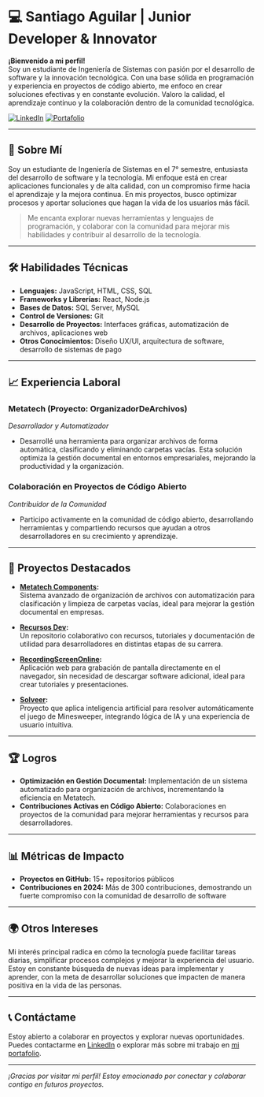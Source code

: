 # 💻 Santiago Aguilar | Junior Developer & Innovator

**¡Bienvenido a mi perfil!**  
Soy un estudiante de Ingeniería de Sistemas con pasión por el desarrollo de software y la innovación tecnológica. Con una base sólida en programación y experiencia en proyectos de código abierto, me enfoco en crear soluciones efectivas y en constante evolución. Valoro la calidad, el aprendizaje continuo y la colaboración dentro de la comunidad tecnológica.

[![LinkedIn](https://img.shields.io/badge/LinkedIn-000?style=for-the-badge&logo=linkedin&logoColor=white)](https://www.linkedin.com/in/alexander-aguilar-torres-742919273)
[![Portafolio](https://img.shields.io/badge/Portafolio-000?style=for-the-badge&logo=web&logoColor=white)](https://santiago-portafolio.vercel.app/)

---

## 🌟 Sobre Mí

Soy un estudiante de Ingeniería de Sistemas en el 7° semestre, entusiasta del desarrollo de software y la tecnología. Mi enfoque está en crear aplicaciones funcionales y de alta calidad, con un compromiso firme hacia el aprendizaje y la mejora continua. En mis proyectos, busco optimizar procesos y aportar soluciones que hagan la vida de los usuarios más fácil.

> Me encanta explorar nuevas herramientas y lenguajes de programación, y colaborar con la comunidad para mejorar mis habilidades y contribuir al desarrollo de la tecnología.

---

## 🛠️ Habilidades Técnicas

- **Lenguajes:** JavaScript, HTML, CSS, SQL
- **Frameworks y Librerías:** React, Node.js
- **Bases de Datos:** SQL Server, MySQL
- **Control de Versiones:** Git
- **Desarrollo de Proyectos:** Interfaces gráficas, automatización de archivos, aplicaciones web
- **Otros Conocimientos:** Diseño UX/UI, arquitectura de software, desarrollo de sistemas de pago

---

## 📈 Experiencia Laboral

### Metatech (Proyecto: OrganizadorDeArchivos)  
*Desarrollador y Automatizador*  
- Desarrollé una herramienta para organizar archivos de forma automática, clasificando y eliminando carpetas vacías. Esta solución optimiza la gestión documental en entornos empresariales, mejorando la productividad y la organización.

### Colaboración en Proyectos de Código Abierto  
*Contribuidor de la Comunidad*  
- Participo activamente en la comunidad de código abierto, desarrollando herramientas y compartiendo recursos que ayudan a otros desarrolladores en su crecimiento y aprendizaje.

---

## 🚀 Proyectos Destacados

- **[Metatech Components](https://github.com/metatech/organizadorDeArchivos):**  
  Sistema avanzado de organización de archivos con automatización para clasificación y limpieza de carpetas vacías, ideal para mejorar la gestión documental en empresas.

- **[Recursos Dev](https://github.com/metatech/recursos-dev):**  
  Un repositorio colaborativo con recursos, tutoriales y documentación de utilidad para desarrolladores en distintas etapas de su carrera.

- **[RecordingScreenOnline](https://github.com/metatech/recordingScreenOnline):**  
  Aplicación web para grabación de pantalla directamente en el navegador, sin necesidad de descargar software adicional, ideal para crear tutoriales y presentaciones.

- **[Solveer](https://github.com/metatech/solveer):**  
  Proyecto que aplica inteligencia artificial para resolver automáticamente el juego de Minesweeper, integrando lógica de IA y una experiencia de usuario intuitiva.

---

## 🏆 Logros

- **Optimización en Gestión Documental:** Implementación de un sistema automatizado para organización de archivos, incrementando la eficiencia en Metatech.
- **Contribuciones Activas en Código Abierto:** Colaboraciones en proyectos de la comunidad para mejorar herramientas y recursos para desarrolladores.

---

## 📊 Métricas de Impacto

- **Proyectos en GitHub:** 15+ repositorios públicos
- **Contribuciones en 2024:** Más de 300 contribuciones, demostrando un fuerte compromiso con la comunidad de desarrollo de software

---

## 🌍 Otros Intereses

Mi interés principal radica en cómo la tecnología puede facilitar tareas diarias, simplificar procesos complejos y mejorar la experiencia del usuario. Estoy en constante búsqueda de nuevas ideas para implementar y aprender, con la meta de desarrollar soluciones que impacten de manera positiva en la vida de las personas.

---

## 📞 Contáctame

Estoy abierto a colaborar en proyectos y explorar nuevas oportunidades. Puedes contactarme en [LinkedIn](https://www.linkedin.com/in/alexander-torres-74a729137?utm_source=share&utm_campaign=share_via&utm_content=profile&utm_medium=android_app) o explorar más sobre mi trabajo en [mi portafolio](https://santiagotorres-web-developer.netlify.app/).

---

*¡Gracias por visitar mi perfil! Estoy emocionado por conectar y colaborar contigo en futuros proyectos.*
